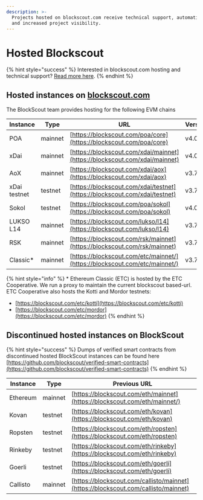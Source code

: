 ```yaml
---
description: >-
  Projects hosted on blockscout.com receive technical support, automatic updates
  and increased project visibility.
---
```


# Hosted Blockscout

{% hint style="success" %}
Interested in blockscout.com hosting and technical support? [Read more here](../../for-projects/premium-features/your-chain-on-blockscout.com.md).
{% endhint %}

## Hosted instances on [blockscout.com](http://blockscout.com)

The BlockScout team provides hosting for the following EVM chains

| Instance     | Type    | URL                                                                        | Version |
| ------------ | ------- | -------------------------------------------------------------------------- | ------- |
| POA          | mainnet | [https://blockscout.com/poa/core](https://blockscout.com/poa/core)         | v4.0.0  |
| xDai         | mainnet | [https://blockscout.com/xdai/mainnet](https://blockscout.com/xdai/mainnet) | v4.0.0  |
| AoX          | mainnet | [https://blockscout.com/xdai/aox](https://blockscout.com/xdai/aox)         | v3.7.3  |
| xDai testnet | testnet | [https://blockscout.com/xdai/testnet](https://blockscout.com/xdai/testnet) | v3.7.3  |
| Sokol        | testnet | [https://blockscout.com/poa/sokol](https://blockscout.com/poa/sokol)       | v4.0.0  |
| LUKSO L14    | mainnet | [https://blockscout.com/lukso/l14](https://blockscout.com/lukso/l14)       | v3.7.3  |
| RSK          | mainnet | [https://blockscout.com/rsk/mainnet](https://blockscout.com/rsk/mainnet)   | v3.7.2  |
| Classic\*    | mainnet | [https://blockscout.com/etc/mainnet/](https://blockscout.com/etc/mainnet/) | v3.7.3  |

{% hint style="info" %}
\* Ethereum Classic (ETC) is hosted by the ETC Cooperative. We run a proxy to maintain the current blockscout based-url. ETC Cooperative also hosts the Kotti and Mordor testnets:

* [https://blockscout.com/etc/kotti](https://blockscout.com/etc/kotti)
* [https://blockscout.com/etc/mordor](https://blockscout.com/etc/mordor)
{% endhint %}

## Discontinued hosted instances on BlockScout

{% hint style="success" %}
Dumps of verified smart contracts from discontinued hosted BlockScout instances can be found here [https://github.com/blockscout/verified-smart-contracts](https://github.com/blockscout/verified-smart-contracts)
{% endhint %}

| Instance | Type    | Previous URL                                                                       |
| -------- | ------- | ---------------------------------------------------------------------------------- |
| Ethereum | mainnet | [https://blockscout.com/eth/mainnet](https://blockscout.com/eth/mainnet/)          |
| Kovan    | testnet | [https://blockscout.com/eth/kovan](https://blockscout.com/eth/kovan)               |
| Ropsten  | testnet | [https://blockscout.com/eth/ropsten](https://blockscout.com/eth/ropsten)           |
| Rinkeby  | testnet | [https://blockscout.com/eth/rinkeby](https://blockscout.com/eth/rinkeby)           |
| Goerli   | testnet | [https://blockscout.com/eth/goerli](https://blockscout.com/eth/goerli)             |
| Callisto | mainnet | [https://blockscout.com/callisto/mainnet](https://blockscout.com/callisto/mainnet) |
